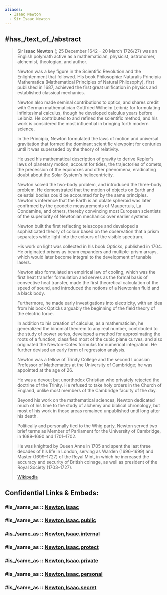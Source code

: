 ```yaml
---
aliases:
  - Isaac Newton
  - Sir Isaac Newton
---
```



## #has_/text_of_/abstract 

> Sir **Isaac Newton** (; 25 December 1642 – 20 March 1726/27) was an English polymath 
> active as a mathematician, physicist, astronomer, alchemist, theologian, and author. 
> 
> Newton was a key figure in the Scientific Revolution and the Enlightenment that followed. 
> His book Philosophiæ Naturalis Principia Mathematica (Mathematical Principles of Natural Philosophy), 
> first published in 1687, achieved the first great unification in physics and established classical mechanics. 
> 
> Newton also made seminal contributions to optics, 
> and shares credit with German mathematician Gottfried Wilhelm Leibniz 
> for formulating infinitesimal calculus, though he developed calculus years before Leibniz. 
> He contributed to and refined the scientific method, 
> and his work is considered the most influential in bringing forth modern science.
>
> In the Principia, Newton formulated the laws of motion and universal gravitation 
> that formed the dominant scientific viewpoint for centuries 
> until it was superseded by the theory of relativity. 
> 
> He used his mathematical description of gravity to derive Kepler's laws of planetary motion, 
> account for tides, the trajectories of comets, the precession of the equinoxes and other phenomena, 
> eradicating doubt about the Solar System's heliocentricity. 
> 
> Newton solved the two-body problem, and introduced the three-body problem. 
> He demonstrated that the motion of objects on Earth and celestial bodies could be accounted for 
> by the same principles. 
> Newton's inference that the Earth is an oblate spheroid was later confirmed 
> by the geodetic measurements of Maupertuis, La Condamine, and others, 
> thereby convincing most European scientists of the superiority of Newtonian mechanics over earlier systems.
>
> Newton built the first reflecting telescope and developed a sophisticated theory of colour 
> based on the observation that a prism separates white light into the colours of the visible spectrum. 
> 
> His work on light was collected in his book Opticks, published in 1704. 
> He originated prisms as beam expanders and multiple-prism arrays, 
> which would later become integral to the development of tunable lasers. 
> 
> Newton also formulated an empirical law of cooling, which was the first heat transfer formulation 
> and serves as the formal basis of convective heat transfer, 
> made the first theoretical calculation of the speed of sound, 
> and introduced the notions of a Newtonian fluid and a black body. 
> 
> Furthermore, he made early investigations into electricity, with an idea from his book Opticks 
> arguably the beginning of the field theory of the electric force. 
> 
> In addition to his creation of calculus, as a mathematician, 
> he generalized the binomial theorem to any real number, 
> contributed to the study of power series, developed a method for approximating the roots of a function, 
> classified most of the cubic plane curves, 
> and also originated the Newton-Cotes formulas for numerical integration. 
> He further devised an early form of regression analysis.
>
> Newton was a fellow of Trinity College 
> and the second Lucasian Professor of Mathematics at the University of Cambridge; 
> he was appointed at the age of 26. 
> 
> He was a devout but unorthodox Christian who privately rejected the doctrine of the Trinity. 
> He refused to take holy orders in the Church of England, 
> unlike most members of the Cambridge faculty of the day. 
> 
> Beyond his work on the mathematical sciences, 
> Newton dedicated much of his time to the study of alchemy and biblical chronology, 
> but most of his work in those areas remained unpublished until long after his death. 
> 
> Politically and personally tied to the Whig party, 
> Newton served two brief terms as Member of Parliament for the University of Cambridge, 
> in 1689–1690 and 1701–1702. 
> 
> He was knighted by Queen Anne in 1705 and spent the last three decades of his life in London, 
> serving as Warden (1696–1699) and Master (1699–1727) of the Royal Mint, 
> in which he increased the accuracy and security of British coinage, 
> as well as president of the Royal Society (1703–1727).
>
> [Wikipedia](https://en.wikipedia.org/wiki/Isaac%20Newton)


## Confidential Links & Embeds: 

### #is_/same_as :: [Newton,Isaac](Newton,Isaac.md) 

### #is_/same_as :: [Newton,Isaac.public](/_public/bio/People/Scientist/Early_Modern_Scientists/Newton,Isaac.public.md) 

### #is_/same_as :: [Newton,Isaac.internal](/_internal/bio/People/Scientist/Early_Modern_Scientists/Newton,Isaac.internal.md) 

### #is_/same_as :: [Newton,Isaac.protect](/_protect/bio/People/Scientist/Early_Modern_Scientists/Newton,Isaac.protect.md) 

### #is_/same_as :: [Newton,Isaac.private](/_private/bio/People/Scientist/Early_Modern_Scientists/Newton,Isaac.private.md) 

### #is_/same_as :: [Newton,Isaac.personal](/_personal/bio/People/Scientist/Early_Modern_Scientists/Newton,Isaac.personal.md) 

### #is_/same_as :: [Newton,Isaac.secret](/_secret/bio/People/Scientist/Early_Modern_Scientists/Newton,Isaac.secret.md)

